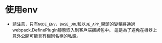 # 使用env

- 請注意，只有`NODE_ENV`，`BASE_URL`和以`UE_APP_`開頭的變量將通過webpack.DefinePlugin靜態嵌入到客戶端捆綁包中。 
  這是為了避免在機器上意外公開可能具有相同名稱的私鑰。
